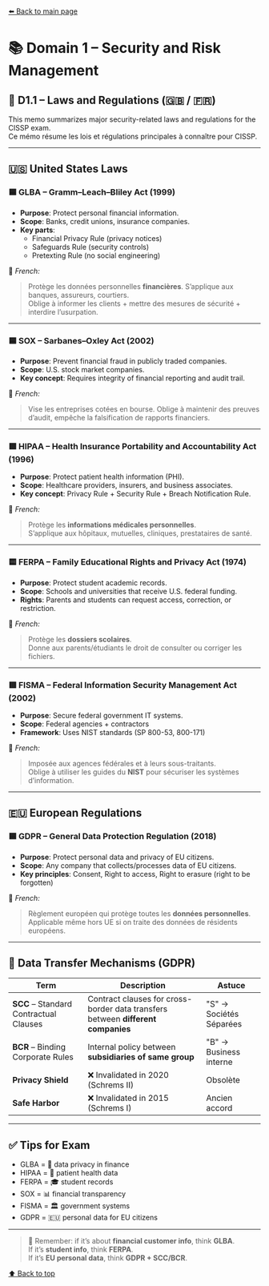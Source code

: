 [⬅️ Back to main page](../)

# <a name="top"></a>

# 📚 Domain 1 – Security and Risk Management

## 🧾 D1.1 – Laws and Regulations (🇬🇧 / 🇫🇷)

This memo summarizes major security-related laws and regulations for the CISSP exam.  
Ce mémo résume les lois et régulations principales à connaître pour CISSP.

---

## 🇺🇸 United States Laws

### 🟦 GLBA – Gramm–Leach–Bliley Act (1999)

- **Purpose**: Protect personal financial information.
- **Scope**: Banks, credit unions, insurance companies.
- **Key parts**:
  - Financial Privacy Rule (privacy notices)
  - Safeguards Rule (security controls)
  - Pretexting Rule (no social engineering)

🧠 _French:_

> Protège les données personnelles **financières**. S’applique aux banques, assureurs, courtiers.  
> Oblige à informer les clients + mettre des mesures de sécurité + interdire l’usurpation.

---

### 🟦 SOX – Sarbanes–Oxley Act (2002)

- **Purpose**: Prevent financial fraud in publicly traded companies.
- **Scope**: U.S. stock market companies.
- **Key concept**: Requires integrity of financial reporting and audit trail.

🧠 _French:_

> Vise les entreprises cotées en bourse. Oblige à maintenir des preuves d’audit, empêche la falsification de rapports financiers.

---

### 🟩 HIPAA – Health Insurance Portability and Accountability Act (1996)

- **Purpose**: Protect patient health information (PHI).
- **Scope**: Healthcare providers, insurers, and business associates.
- **Key concept**: Privacy Rule + Security Rule + Breach Notification Rule.

🧠 _French:_

> Protège les **informations médicales personnelles**.  
> S’applique aux hôpitaux, mutuelles, cliniques, prestataires de santé.

---

### 🟨 FERPA – Family Educational Rights and Privacy Act (1974)

- **Purpose**: Protect student academic records.
- **Scope**: Schools and universities that receive U.S. federal funding.
- **Rights**: Parents and students can request access, correction, or restriction.

🧠 _French:_

> Protège les **dossiers scolaires**.  
> Donne aux parents/étudiants le droit de consulter ou corriger les fichiers.

---

### 🟥 FISMA – Federal Information Security Management Act (2002)

- **Purpose**: Secure federal government IT systems.
- **Scope**: Federal agencies + contractors
- **Framework**: Uses NIST standards (SP 800-53, 800-171)

🧠 _French:_

> Imposée aux agences fédérales et à leurs sous-traitants.  
> Oblige à utiliser les guides du **NIST** pour sécuriser les systèmes d’information.

---

## 🇪🇺 European Regulations

### 🟦 GDPR – General Data Protection Regulation (2018)

- **Purpose**: Protect personal data and privacy of EU citizens.
- **Scope**: Any company that collects/processes data of EU citizens.
- **Key principles**: Consent, Right to access, Right to erasure (right to be forgotten)

🧠 _French:_

> Règlement européen qui protège toutes les **données personnelles**.  
> Applicable même hors UE si on traite des données de résidents européens.

---

## 🔁 Data Transfer Mechanisms (GDPR)

| Term                                   | Description                                                                      | Astuce                  |
| -------------------------------------- | -------------------------------------------------------------------------------- | ----------------------- |
| **SCC** – Standard Contractual Clauses | Contract clauses for cross-border data transfers between **different companies** | "S" → Sociétés Séparées |
| **BCR** – Binding Corporate Rules      | Internal policy between **subsidiaries of same group**                           | "B" → Business interne  |
| **Privacy Shield**                     | ❌ Invalidated in 2020 (Schrems II)                                              | Obsolète                |
| **Safe Harbor**                        | ❌ Invalidated in 2015 (Schrems I)                                               | Ancien accord           |

---

## ✅ Tips for Exam

- GLBA = 🏦 data privacy in finance
- HIPAA = 🏥 patient health data
- FERPA = 🎓 student records
- SOX = 📊 financial transparency
- FISMA = 🏛️ government systems
- GDPR = 🇪🇺 personal data for EU citizens

---

> 🧠 Remember: if it’s about **financial customer info**, think **GLBA**.  
> If it’s **student info**, think **FERPA**.  
> If it’s **EU personal data**, think **GDPR + SCC/BCR**.

[⬆️ Back to top](#top)
